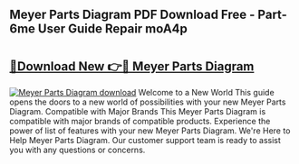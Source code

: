 ## Meyer Parts Diagram PDF Download Free - Part-6me User Guide Repair moA4p

# <h2><a href="http://dfqmtxt.blite.top/?on=Meyer+Parts+Diagram">🔗Download New 👉🔴 Meyer Parts Diagram</a></h2>

[![Meyer Parts Diagram download](https://i.imgur.com/lujVjoI.png)](http://dfqmtxt.blite.top/?on=Meyer+Parts+Diagram)
Welcome to a New World This guide opens the doors to a new world of possibilities with your new Meyer Parts Diagram. Compatible with Major Brands This Meyer Parts Diagram is compatible with major brands of compatible products. Experience the power of list of features with your new Meyer Parts Diagram. We're Here to Help Meyer Parts Diagram. Our customer support team is ready to assist you with any questions or concerns.
